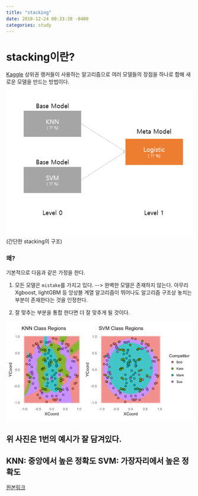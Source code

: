```yaml
---
title: "stacking"
date: 2018-12-24 00:33:28 -0400
categories: study
---
```


# stacking이란?

[Kaggle][kaggle-home] 상위권 랭커들이 사용하는 알고리즘으로 여러 모델들의 장점을 하나로 합해 새로운 모델을 만드는 방법이다.

<img src="/resources/staking_structure.PNG" width="600">
    (간단한 stacking의 구조)


### 왜?
 기본적으로 다음과 같은 가정을 한다.

1. 모든 모델은 `mistake`를 가지고 있다. --> 완벽한 모델은 존재하지 않는다.
   아무리 Xgboost, lightGBM 등 앙상블 계열 알고리즘이 뛰어나도 알고리즘 구조상 놓치는 부분이 존재한다는 것을 인정한다.
   
2. 잘 맞추는 부분을 통합 한다면 더 잘 맞추게 될 것이다.



<img src="/resources/staking_dart.PNG" width="600">

 위 사진은 1번의 예시가 잘 담겨있다.
---
KNN: 중앙에서 높은 정확도
SVM: 가장자리에서 높은 정확도
---

[원본링크][interview]


[kaggle-home]: https://www.kaggle.com/
[interview]: http://blog.kaggle.com/2016/12/27/a-kagglers-guide-to-model-stacking-in-practice/
